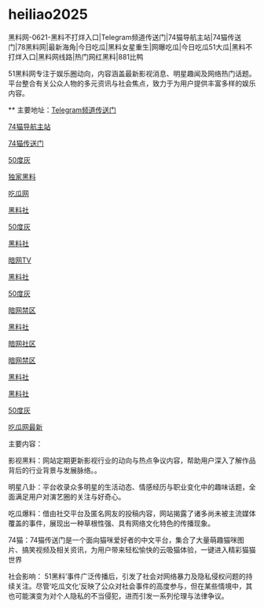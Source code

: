 # heiliao2025
黑料网-0621-黑料不打烊入口|Telegram频道传送门|74猫导航主站|74猫传送门|78黑料网|最新海角|今日吃瓜|黑料女星重生|网曝吃瓜|今日吃瓜51大瓜|黑料不打烊入口|黑料网线路|热门网红黑料|881比鸭

51黑料网专注于娱乐圈动向，内容涵盖最新影视消息、明星趣闻及网络热门话题。平台整合有关公众人物的多元资讯与社会焦点，致力于为用户提供丰富多样的娱乐内容。

** 主要地址：<a href="https://74mao.com/">Telegram频道传送门</a>

<a href="https://74mao.com/">74猫导航主站</a>

<a href="https://74mao.com/">74猫传送门</a>

<a href="https://50dh-01.pages.dev/">50度灰</a>

<a href="https://hl428.pages.dev/">独家黑料</a>

<a href="https://hl435.pages.dev/">吃瓜网</a>

<a href="https://hls-01.pages.dev/">黑料社</a>

<a href="https://pi1-01.pages.dev/">50度灰</a>

<a href="https://cg10-1.pages.dev/">黑料社</a>

<a href="https://aw9-06.pages.dev/">暗网TV</a>

<a href="https://pi36-2.pages.dev/">黑料社</a>

<a href="https://50dh-10.pages.dev/">50度灰</a>

<a href="https://pi13.pages.dev/">暗网禁区</a>

<a href="https://hl379.pages.dev/">黑料社</a>

<a href="https://aw2-13.pages.dev/">暗网社区</a>

<a href="https://aw4-12.pages.dev/">暗网禁区</a>

<a href="https://hls-15.pages.dev/">黑料社</a>

<a href="https://hl419.pages.dev/">黑料社</a>

<a href="https://50dh-07.pages.dev/">50度灰</a>

<a href="https://pi54.pages.dev/">吃瓜网最新</a>

主要内容：

影视黑料：网站定期更新影视行业的动向与热点争议内容，帮助用户深入了解作品背后的行业背景与发展脉络。。

明星八卦：平台收录众多明星的生活动态、情感经历与职业变化中的趣味话题，全面满足用户对演艺圈的关注与好奇心。

吃瓜爆料：借由社交平台及匿名网友的投稿内容，网站揭露了诸多尚未被主流媒体覆盖的事件，展现出一种草根性强、具有网络文化特色的传播现象。

74猫：74猫传送门是一个面向猫咪爱好者的中文平台，集合了大量萌趣猫咪图片、搞笑视频及相关资讯，为用户带来轻松愉快的云吸猫体验，一键进入精彩猫猫世界

社会影响：
51黑料’事件广泛传播后，引发了社会对网络暴力及隐私侵权问题的持续关注。尽管‘吃瓜文化’反映了公众对社会事件的高度参与，但在某些情境中，其也可能演变为对个人隐私的不当侵犯，进而引发一系列伦理与法律争议。
